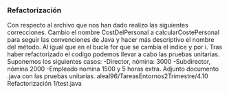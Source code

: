 ### Refactorización
Con respecto al archivo que nos han dado realizo las siguientes correcciones.
Cambio el nombre CostDelPersonal a calcularCostePersonal para seguir las convenciones de Java y hacer más descriptivo el nombre del método.
Al igual que en el bucle for que se cambia el indice y por i.
Tras haber refactorizado el codigo podemos llevar a cabo las pruebas unitarias.
Suponemos los siguientes casos:
-Director, nómina: 3000 
-Subdirector, nómina 2000
-Empleado nomina 1500 y 5 horas extra.
Adjunto documento .java con las pruebas unitarias. 
aleal96/TareasEntornos2Trimestre/4.10 Refactorización 1/test.java
